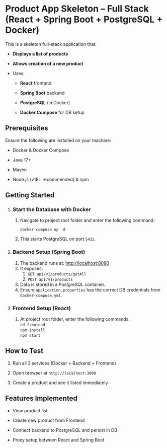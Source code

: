 # **Product App Skeleton – Full Stack (React \+ Spring Boot \+ PostgreSQL \+ Docker)**

This is a skeleton full-stack application that:

* **Displays a list of products**

* **Allows creation of a new product**

* Uses:

  * **React** frontend

  * **Spring Boot** backend

  * **PostgreSQL** (in Docker)

  * **Docker Compose** for DB setup

## **Prerequisites**

Ensure the following are installed on your machine:

* Docker & Docker Compose

* Java 17+

* Maven

* Node.js (v18+ recommended) & npm

## **Getting Started**

1) ### **Start the Database with Docker**

   1) Navigate to project root folder and enter the following command:

      `docker compose up -d`

   2) This starts PostgreSQL on port `5432`.  
        
      

2) ### **Backend Setup (Spring Boot)**

   1) The backend runs at: [http://localhost:8080](http://localhost:8080)  
   2) It exposes:  
      1) `GET api/v1/products/getAll`  
      2) `POST api/v1/products`  
   3) Data is stored in a PostgreSQL container.  
   4) Ensure `application.properties` has the correct DB credentials from `docker-compose.yml`.

3) ### **Frontend Setup (React)**

   1) At project root folder, enter the following commands:   
      `cd frontend`  
      `npm install`  
      `npm start`

## **How to Test**

1. Run all 3 services (Docker \+ Backend \+ Frontend)

2. Open browser at `http://localhost:3000`

3. Create a product and see it listed immediately

## **Features Implemented**

* View product list

* Create new product from Frontend

* Connect backend to PostgreSQL and persist in DB

* Proxy setup between React and Spring Boot

